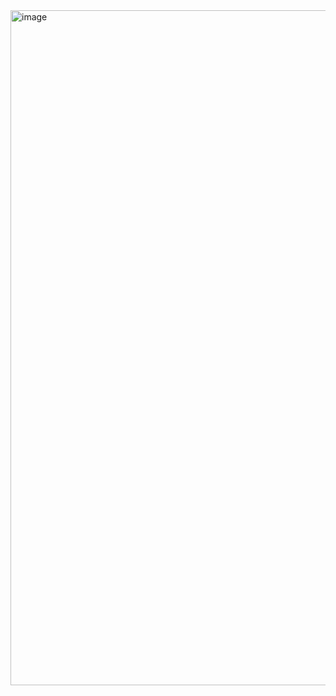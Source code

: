 <img width="1920" height="1080" alt="image" src="https://github.com/user-attachments/assets/cf795623-d506-485b-9292-38b0e54ffee8" />
